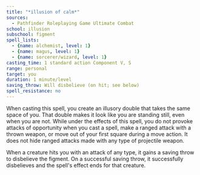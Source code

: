 ```yaml
---
title: "*illusion of calm*"
sources:
  - Pathfinder Roleplaying Game Ultimate Combat
school: illusion
subschool: figment
spell_lists:
  - {name: alchemist, level: 1}
  - {name: magus, level: 1}
  - {name: sorcerer/wizard, level: 1}
casting_time: 1 standard action Component V, S
range: personal
target: you
duration: 1 minute/level
saving_throw: Will disbelieve (on hit; see below)
spell_resistance: no
---
```


When casting this spell, you create an illusory double that takes the same space of you. That double makes it look like you are standing still, even when you are not. While under the effects of this spell, you do not provoke attacks of opportunity when you cast a spell, make a ranged attack with a thrown weapon, or move out of your first square during a move action. It does not hide ranged attacks made with any type of projectile weapon.

When a creature hits you with an attack of any type, it gains a saving throw to disbelieve the figment. On a successful saving throw, it successfully disbelieves and the spell's effect ends for that creature.


